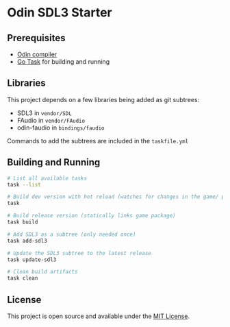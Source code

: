 # Odin SDL3 Starter

## Prerequisites

- [Odin compiler](https://odin-lang.org/)
- [Go Task](https://taskfile.dev/) for building and running

## Libraries

This project depends on a few libraries being added as git subtrees:

- SDL3 in `vendor/SDL`
- FAudio in `vendor/FAudio`
- odin-faudio in `bindings/faudio`

Commands to add the subtrees are included in the `taskfile.yml`

## Building and Running

```bash
# List all available tasks
task --list

# Build dev version with hot reload (watches for changes in the game/ package)
task

# Build release version (statically links game package)
task build

# Add SDL3 as a subtree (only needed once)
task add-sdl3

# Update the SDL3 subtree to the latest release
task update-sdl3

# Clean build artifacts
task clean
```

## License

This project is open source and available under the [MIT License](LICENSE).

